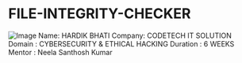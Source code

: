 # FILE-INTEGRITY-CHECKER
![Image](https://github.com/user-attachments/assets/a50618f0-b81c-4e51-8cb7-56e3e8b008f9)
Name: HARDIK BHATI
Company: CODETECH IT SOLUTION
Domain : CYBERSECURITY & ETHICAL HACKING
Duration : 6 WEEKS
Mentor : Neela Santhosh Kumar
